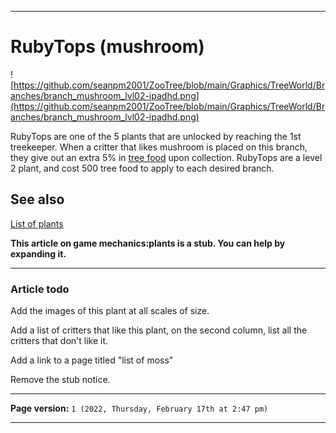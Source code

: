 
***

# RubyTops (mushroom)

![https://github.com/seanpm2001/ZooTree/blob/main/Graphics/TreeWorld/Branches/branch_mushroom_lvl02-ipadhd.png](https://github.com/seanpm2001/ZooTree/blob/main/Graphics/TreeWorld/Branches/branch_mushroom_lvl02-ipadhd.png)

RubyTops are one of the 5 plants that are unlocked by reaching the 1st treekeeper. When a critter that likes mushroom is placed on this branch, they give out an extra 5% in [tree food](https://github.com/seanpm2001/SeansLifeArchive_Images_ThePlayForge_Tree-World/wiki/Tree-food/) upon collection. RubyTops are a level 2 plant, and cost 500 tree food to apply to each desired branch.

## See also

[List of plants](https://github.com/seanpm2001/SeansLifeArchive_Images_ThePlayForge_Tree-World/wiki/List-of-plants/)

**This article on game mechanics:plants is a stub. You can help by expanding it.**

***

### Article todo

Add the images of this plant at all scales of size.

Add a list of critters that like this plant, on the second column, list all the critters that don't like it.

Add a link to a page titled "list of moss"

Remove the stub notice.

***

**Page version:** `1 (2022, Thursday, February 17th at 2:47 pm)`

***
